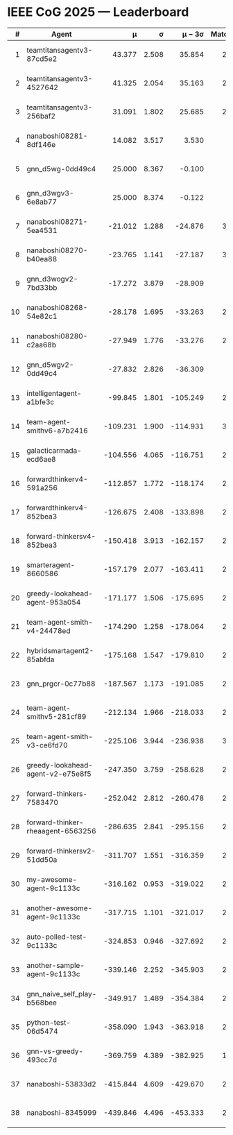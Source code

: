 # IEEE CoG 2025 — Leaderboard

| # | Agent | μ | σ | μ − 3σ | Matches | Updated |
|---:|---|---:|---:|---:|---:|---|
| 1 | teamtitansagentv3-87cd5e2 | 43.377 | 2.508 | 35.854 | 2600 | 2025-08-29 07:54 |
| 2 | teamtitansagentv3-4527642 | 41.325 | 2.054 | 35.163 | 2820 | 2025-08-29 07:54 |
| 3 | teamtitansagentv3-256baf2 | 31.091 | 1.802 | 25.685 | 2960 | 2025-08-29 07:54 |
| 4 | nanaboshi08281-8df146e | 14.082 | 3.517 | 3.530 | 70 | 2025-08-29 07:54 |
| 5 | gnn_d5wg-0dd49c4 | 25.000 | 8.367 | -0.100 | 80 | 2025-08-29 07:54 |
| 6 | gnn_d3wgv3-6e8ab77 | 25.000 | 8.374 | -0.122 | 98 | 2025-08-29 07:54 |
| 7 | nanaboshi08271-5ea4531 | -21.012 | 1.288 | -24.876 | 3180 | 2025-08-29 07:54 |
| 8 | nanaboshi08270-b40ea88 | -23.765 | 1.141 | -27.187 | 3160 | 2025-08-29 07:54 |
| 9 | gnn_d3wogv2-7bd33bb | -17.272 | 3.879 | -28.909 | 108 | 2025-08-29 07:54 |
| 10 | nanaboshi08268-54e82c1 | -28.178 | 1.695 | -33.263 | 2860 | 2025-08-29 07:54 |
| 11 | nanaboshi08280-c2aa68b | -27.949 | 1.776 | -33.276 | 2540 | 2025-08-29 07:54 |
| 12 | gnn_d5wgv2-0dd49c4 | -27.832 | 2.826 | -36.309 | 100 | 2025-08-29 07:54 |
| 13 | intelligentagent-a1bfe3c | -99.845 | 1.801 | -105.249 | 2640 | 2025-08-29 07:54 |
| 14 | team-agent-smithv6-a7b2416 | -109.231 | 1.900 | -114.931 | 3080 | 2025-08-29 07:54 |
| 15 | galacticarmada-ecd6ae8 | -104.556 | 4.065 | -116.751 | 2960 | 2025-08-29 07:54 |
| 16 | forwardthinkerv4-591a256 | -112.857 | 1.772 | -118.174 | 2513 | 2025-08-29 07:54 |
| 17 | forwardthinkerv4-852bea3 | -126.675 | 2.408 | -133.898 | 2151 | 2025-08-29 07:54 |
| 18 | forward-thinkersv4-852bea3 | -150.418 | 3.913 | -162.157 | 2405 | 2025-08-29 07:54 |
| 19 | smarteragent-8660586 | -157.179 | 2.077 | -163.411 | 2142 | 2025-08-29 07:54 |
| 20 | greedy-lookahead-agent-953a054 | -171.177 | 1.506 | -175.695 | 2674 | 2025-08-29 07:54 |
| 21 | team-agent-smith-v4-24478ed | -174.290 | 1.258 | -178.064 | 2678 | 2025-08-29 07:54 |
| 22 | hybridsmartagent2-85abfda | -175.168 | 1.547 | -179.810 | 2577 | 2025-08-29 07:54 |
| 23 | gnn_prgcr-0c77b88 | -187.567 | 1.173 | -191.085 | 2730 | 2025-08-29 07:54 |
| 24 | team-agent-smithv5-281cf89 | -212.134 | 1.966 | -218.033 | 2800 | 2025-08-29 07:54 |
| 25 | team-agent-smith-v3-ce6fd70 | -225.106 | 3.944 | -236.938 | 3238 | 2025-08-29 07:54 |
| 26 | greedy-lookahead-agent-v2-e75e8f5 | -247.350 | 3.759 | -258.628 | 2666 | 2025-08-29 07:54 |
| 27 | forward-thinkers-7583470 | -252.042 | 2.812 | -260.478 | 2740 | 2025-08-29 07:54 |
| 28 | forward-thinker-rheaagent-6563256 | -286.635 | 2.841 | -295.156 | 2524 | 2025-08-29 07:54 |
| 29 | forward-thinkersv2-51dd50a | -311.707 | 1.551 | -316.359 | 2564 | 2025-08-29 07:54 |
| 30 | my-awesome-agent-9c1133c | -316.162 | 0.953 | -319.022 | 2780 | 2025-08-29 07:54 |
| 31 | another-awesome-agent-9c1133c | -317.715 | 1.101 | -321.017 | 2460 | 2025-08-29 07:54 |
| 32 | auto-polled-test-9c1133c | -324.853 | 0.946 | -327.692 | 2900 | 2025-08-29 07:54 |
| 33 | another-sample-agent-9c1133c | -339.146 | 2.252 | -345.903 | 2920 | 2025-08-29 07:54 |
| 34 | gnn_naive_self_play-b568bee | -349.917 | 1.489 | -354.384 | 2420 | 2025-08-29 07:54 |
| 35 | python-test-06d5474 | -358.090 | 1.943 | -363.918 | 2730 | 2025-08-29 07:54 |
| 36 | gnn-vs-greedy-493cc7d | -369.759 | 4.389 | -382.925 | 1920 | 2025-08-29 07:54 |
| 37 | nanaboshi-53833d2 | -415.844 | 4.609 | -429.670 | 2140 | 2025-08-29 07:54 |
| 38 | nanaboshi-8345999 | -439.846 | 4.496 | -453.333 | 2240 | 2025-08-29 07:54 |
